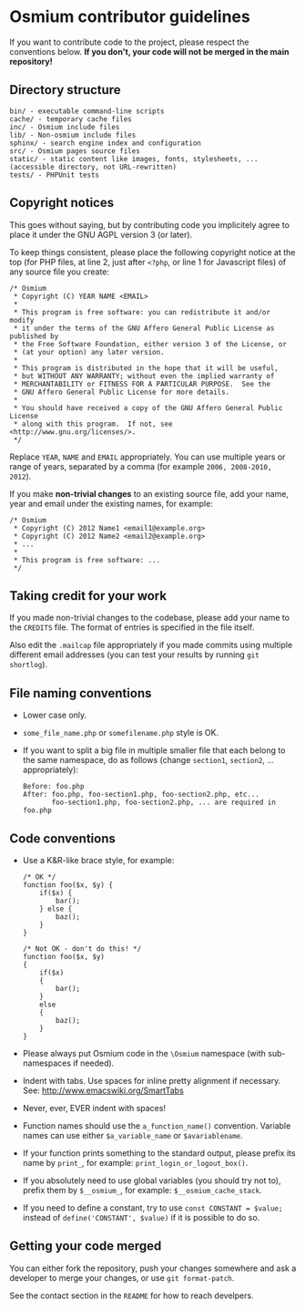 Osmium contributor guidelines
=============================

If you want to contribute code to the project, please respect the
conventions below. **If you don't, your code will not be merged in the
main repository!**

Directory structure
-------------------

~~~~
bin/ - executable command-line scripts
cache/ - temporary cache files
inc/ - Osmium include files
lib/ - Non-osmium include files
sphinx/ - search engine index and configuration
src/ - Osmium pages source files
static/ - static content like images, fonts, stylesheets, ... (accessible directory, not URL-rewritten)
tests/ - PHPUnit tests
~~~~

Copyright notices
-----------------

This goes without saying, but by contributing code you implicitely
agree to place it under the GNU AGPL version 3 (or later).

To keep things consistent, please place the following copyright notice
at the top (for PHP files, at line 2, just after `<?php`, or line 1
for Javascript files) of any source file you create:

~~~~
/* Osmium
 * Copyright (C) YEAR NAME <EMAIL>
 *
 * This program is free software: you can redistribute it and/or modify
 * it under the terms of the GNU Affero General Public License as published by
 * the Free Software Foundation, either version 3 of the License, or
 * (at your option) any later version.
 *
 * This program is distributed in the hope that it will be useful,
 * but WITHOUT ANY WARRANTY; without even the implied warranty of
 * MERCHANTABILITY or FITNESS FOR A PARTICULAR PURPOSE.  See the
 * GNU Affero General Public License for more details.
 *
 * You should have received a copy of the GNU Affero General Public License
 * along with this program.  If not, see <http://www.gnu.org/licenses/>.
 */
~~~~

Replace `YEAR`, `NAME` and `EMAIL` appropriately. You can use multiple
years or range of years, separated by a comma (for example `2006,
2008-2010, 2012`).

If you make **non-trivial changes** to an existing source file, add
your name, year and email under the existing names, for example:

~~~~
/* Osmium
 * Copyright (C) 2012 Name1 <email1@example.org>
 * Copyright (C) 2012 Name2 <email2@example.org>
 * ...
 *
 * This program is free software: ...
 */
~~~~

Taking credit for your work
---------------------------

If you made non-trivial changes to the codebase, please add your name
to the `CREDITS` file. The format of entries is specified in the file
itself.

Also edit the `.mailcap` file appropriately if you made commits using
multiple different email addresses (you can test your results by
running `git shortlog`).

File naming conventions
-----------------------

* Lower case only.

* `some_file_name.php` or `somefilename.php` style is OK.

* If you want to split a big file in multiple smaller file that each
  belong to the same namespace, do as follows (change `section1`,
  `section2`, ... appropriately):

  ~~~~
  Before: foo.php
  After: foo.php, foo-section1.php, foo-section2.php, etc...
         foo-section1.php, foo-section2.php, ... are required in foo.php
  ~~~~

Code conventions
----------------

* Use a K&R-like brace style, for example:
  ~~~~
  /* OK */
  function foo($x, $y) {
      if($x) {
          bar();
      } else {
          baz();
      }
  }

  /* Not OK - don't do this! */
  function foo($x, $y)
  {
      if($x)
      {
          bar();
      }
      else
      {
          baz();
      }
  } 
   ~~~~

* Please always put Osmium code in the `\Osmium` namespace (with
  sub-namespaces if needed).

* Indent with tabs. Use spaces for inline pretty alignment if
  necessary. See: http://www.emacswiki.org/SmartTabs

* Never, ever, EVER indent with spaces!

* Function names should use the `a_function_name()`
  convention. Variable names can use either `$a_variable_name` or
  `$avariablename`.

* If your function prints something to the standard output, please
  prefix its name by `print_`, for example:
  `print_login_or_logout_box()`.

* If you absolutely need to use global variables (you should try not
  to), prefix them by `$__osmium_`, for example:
  `$__osmium_cache_stack`.

* If you need to define a constant, try to use `const CONSTANT =
  $value;` instead of `define('CONSTANT', $value)` if it is possible
  to do so.

Getting your code merged
------------------------

You can either fork the repository, push your changes somewhere and
ask a developer to merge your changes, or use `git format-patch`.

See the contact section in the `README` for how to reach develpers.
